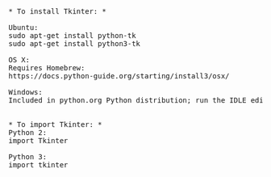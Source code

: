<pre>
* To install Tkinter: *

Ubuntu:
sudo apt-get install python-tk
sudo apt-get install python3-tk

OS X:
Requires Homebrew:
https://docs.python-guide.org/starting/install3/osx/

Windows:
Included in python.org Python distribution; run the IDLE editor.


* To import Tkinter: *
Python 2:
import Tkinter

Python 3:
import tkinter
</pre>
